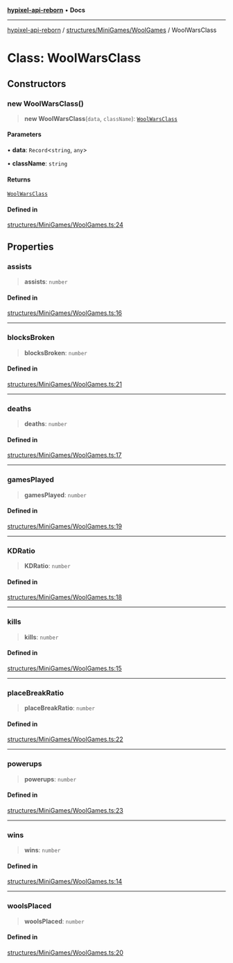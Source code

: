 [**hypixel-api-reborn**](../../../../README.md) • **Docs**

***

[hypixel-api-reborn](../../../../modules.md) / [structures/MiniGames/WoolGames](../README.md) / WoolWarsClass

# Class: WoolWarsClass

## Constructors

### new WoolWarsClass()

> **new WoolWarsClass**(`data`, `className`): [`WoolWarsClass`](WoolWarsClass.md)

#### Parameters

• **data**: `Record`\<`string`, `any`\>

• **className**: `string`

#### Returns

[`WoolWarsClass`](WoolWarsClass.md)

#### Defined in

[structures/MiniGames/WoolGames.ts:24](https://github.com/Kathund/REBORN-docs-TEST/blob/226e7f6a62bb6bca87ef0828ac84e9098d59f860/src/structures/MiniGames/WoolGames.ts#L24)

## Properties

### assists

> **assists**: `number`

#### Defined in

[structures/MiniGames/WoolGames.ts:16](https://github.com/Kathund/REBORN-docs-TEST/blob/226e7f6a62bb6bca87ef0828ac84e9098d59f860/src/structures/MiniGames/WoolGames.ts#L16)

***

### blocksBroken

> **blocksBroken**: `number`

#### Defined in

[structures/MiniGames/WoolGames.ts:21](https://github.com/Kathund/REBORN-docs-TEST/blob/226e7f6a62bb6bca87ef0828ac84e9098d59f860/src/structures/MiniGames/WoolGames.ts#L21)

***

### deaths

> **deaths**: `number`

#### Defined in

[structures/MiniGames/WoolGames.ts:17](https://github.com/Kathund/REBORN-docs-TEST/blob/226e7f6a62bb6bca87ef0828ac84e9098d59f860/src/structures/MiniGames/WoolGames.ts#L17)

***

### gamesPlayed

> **gamesPlayed**: `number`

#### Defined in

[structures/MiniGames/WoolGames.ts:19](https://github.com/Kathund/REBORN-docs-TEST/blob/226e7f6a62bb6bca87ef0828ac84e9098d59f860/src/structures/MiniGames/WoolGames.ts#L19)

***

### KDRatio

> **KDRatio**: `number`

#### Defined in

[structures/MiniGames/WoolGames.ts:18](https://github.com/Kathund/REBORN-docs-TEST/blob/226e7f6a62bb6bca87ef0828ac84e9098d59f860/src/structures/MiniGames/WoolGames.ts#L18)

***

### kills

> **kills**: `number`

#### Defined in

[structures/MiniGames/WoolGames.ts:15](https://github.com/Kathund/REBORN-docs-TEST/blob/226e7f6a62bb6bca87ef0828ac84e9098d59f860/src/structures/MiniGames/WoolGames.ts#L15)

***

### placeBreakRatio

> **placeBreakRatio**: `number`

#### Defined in

[structures/MiniGames/WoolGames.ts:22](https://github.com/Kathund/REBORN-docs-TEST/blob/226e7f6a62bb6bca87ef0828ac84e9098d59f860/src/structures/MiniGames/WoolGames.ts#L22)

***

### powerups

> **powerups**: `number`

#### Defined in

[structures/MiniGames/WoolGames.ts:23](https://github.com/Kathund/REBORN-docs-TEST/blob/226e7f6a62bb6bca87ef0828ac84e9098d59f860/src/structures/MiniGames/WoolGames.ts#L23)

***

### wins

> **wins**: `number`

#### Defined in

[structures/MiniGames/WoolGames.ts:14](https://github.com/Kathund/REBORN-docs-TEST/blob/226e7f6a62bb6bca87ef0828ac84e9098d59f860/src/structures/MiniGames/WoolGames.ts#L14)

***

### woolsPlaced

> **woolsPlaced**: `number`

#### Defined in

[structures/MiniGames/WoolGames.ts:20](https://github.com/Kathund/REBORN-docs-TEST/blob/226e7f6a62bb6bca87ef0828ac84e9098d59f860/src/structures/MiniGames/WoolGames.ts#L20)
